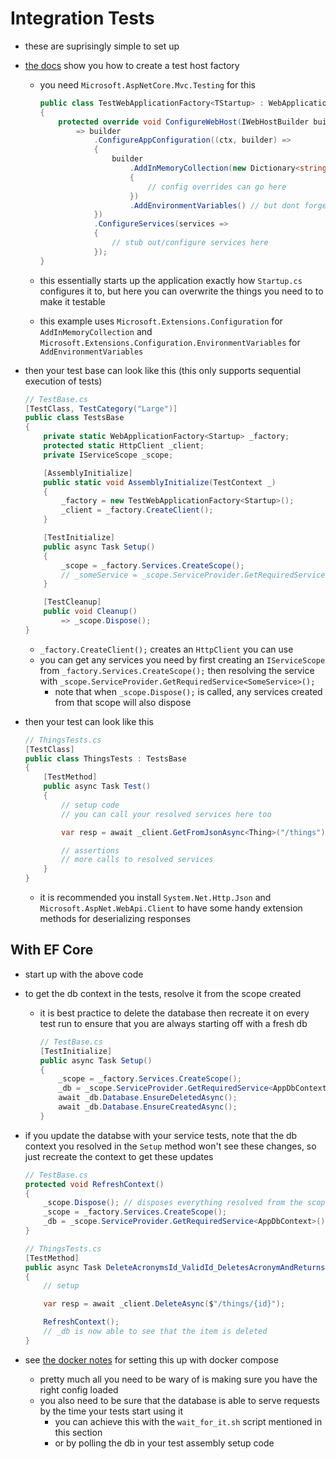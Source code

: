 # Integration Tests

- these are suprisingly simple to set up
- [the docs](https://docs.microsoft.com/en-us/aspnet/core/test/integration-tests?view=aspnetcore-5.0) show you how to create a test host factory
  - you need `Microsoft.AspNetCore.Mvc.Testing` for this

    ```cs
    public class TestWebApplicationFactory<TStartup> : WebApplicationFactory<TStartup> where TStartup : class
    {
        protected override void ConfigureWebHost(IWebHostBuilder builder)
            => builder
                .ConfigureAppConfiguration((ctx, builder) =>
                {
                    builder
                        .AddInMemoryCollection(new Dictionary<string, string>
                        {
                            // config overrides can go here
                        })
                        .AddEnvironmentVariables() // but dont forget to overwrite them with env vars to make int testing with docker compose easier
                })
                .ConfigureServices(services =>
                {
                    // stub out/configure services here
                });
    }
    ```

  - this essentially starts up the application exactly how `Startup.cs` configures it to, but here you can overwrite the things you need to to make it testable
  - this example uses `Microsoft.Extensions.Configuration` for `AddInMemoryCollection` and `Microsoft.Extensions.Configuration.EnvironmentVariables` for `AddEnvironmentVariables`
- then your test base can look like this (this only supports sequential execution of tests)

    ```cs
    // TestBase.cs
    [TestClass, TestCategory("Large")]
    public class TestsBase
    {
        private static WebApplicationFactory<Startup> _factory;
        protected static HttpClient _client;
        private IServiceScope _scope;

        [AssemblyInitialize]
        public static void AssemblyInitialize(TestContext _)
        {
            _factory = new TestWebApplicationFactory<Startup>();
            _client = _factory.CreateClient();
        }

        [TestInitialize]
        public async Task Setup()
        {
            _scope = _factory.Services.CreateScope();
            // _someService = _scope.ServiceProvider.GetRequiredService<SomeService>();
        }

        [TestCleanup]
        public void Cleanup()
            => _scope.Dispose();
    }
    ```

  - `_factory.CreateClient();` creates an `HttpClient` you can use
  - you can get any services you need by first creating an `IServiceScope` from `_factory.Services.CreateScope();` then resolving the service with `_scope.ServiceProvider.GetRequiredService<SomeService>();`
    - note that when `_scope.Dispose();` is called, any services created from that scope will also dispose
- then your test can look like this

    ```cs
    // ThingsTests.cs
    [TestClass]
    public class ThingsTests : TestsBase
    {
        [TestMethod]
        public async Task Test()
        {
            // setup code
            // you can call your resolved services here too

            var resp = await _client.GetFromJsonAsync<Thing>("/things");

            // assertions
            // more calls to resolved services
        }
    }
    ```

  - it is recommended you install `System.Net.Http.Json` and `Microsoft.AspNet.WebApi.Client` to have some handy extension methods for deserializing responses

## With EF Core

- start up with the above code
- to get the db context in the tests, resolve it from the scope created
  - it is best practice to delete the database then recreate it on every test run to ensure that you are always starting off with a fresh db

    ```cs
    // TestBase.cs
    [TestInitialize]
    public async Task Setup()
    {
        _scope = _factory.Services.CreateScope();
        _db = _scope.ServiceProvider.GetRequiredService<AppDbContext>();
        await _db.Database.EnsureDeletedAsync();
        await _db.Database.EnsureCreatedAsync();
    }
    ```

- if you update the databse with your service tests, note that the db context you resolved in the `Setup` method won't see these changes, so just recreate the context to get these updates

    ```cs
    // TestBase.cs
    protected void RefreshContext()
    {
        _scope.Dispose(); // disposes everything resolved from the scope so be careful when implementing it like this
        _scope = _factory.Services.CreateScope();
        _db = _scope.ServiceProvider.GetRequiredService<AppDbContext>();
    }
    ```

    ```cs
    // ThingsTests.cs
    [TestMethod]
    public async Task DeleteAcronymsId_ValidId_DeletesAcronymAndReturnsDeletedAcronym()
    {
        // setup

        var resp = await _client.DeleteAsync($"/things/{id}");

        RefreshContext();
        // _db is now able to see that the item is deleted
    }
    ```

- see [the docker notes](../../../../docker/largeTestsUsingDocker.md) for setting this up with docker compose
  - pretty much all you need to be wary of is making sure you have the right config loaded
  - you also need to be sure that the database is able to serve requests by the time your tests start using it
    - you can achieve this with the `wait_for_it.sh` script mentioned in this section
    - or by polling the db in your test assembly setup code
